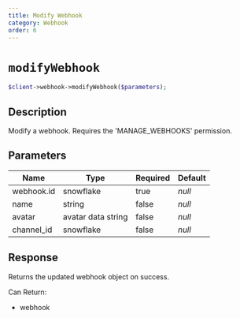 ```yaml
---
title: Modify Webhook
category: Webhook
order: 6
---
```


# `modifyWebhook`

```php
$client->webhook->modifyWebhook($parameters);
```

## Description

Modify a webhook. Requires the &#039;MANAGE_WEBHOOKS&#039; permission.

## Parameters


Name | Type | Required | Default
--- | --- | --- | ---
webhook.id | snowflake | true | *null*
name | string | false | *null*
avatar | avatar data string | false | *null*
channel_id | snowflake | false | *null*

## Response

Returns the updated webhook object on success.

Can Return:

* webhook
